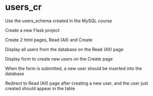 # users_cr
Use the users_schema created in the MySQL course

Create a new Flask project

Create 2 html pages, Read (All) and Create

Display all users from the database on the Read (All) page

Display form to create new users on the Create page

When the form is submitted, a new user should be inserted into the database

Redirect to Read (All) page after creating a new user, and the user just created should appear in the table
